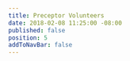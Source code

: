```yaml
---
title: Preceptor Volunteers
date: 2018-02-08 11:25:00 -08:00
published: false
position: 5
addToNavBar: false
---
```


